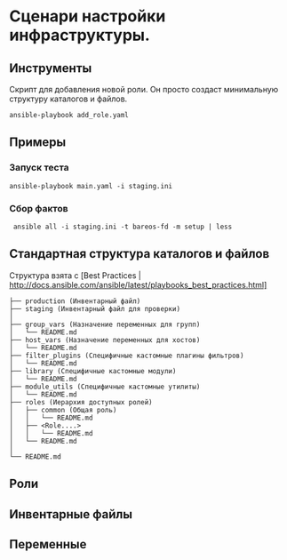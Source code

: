 
# Сценари настройки инфраструктуры.
## Инструменты
Скрипт для добавления новой роли. Он просто создаст минимальную структуру каталогов и файлов.
```
ansible-playbook add_role.yaml
```

## Примеры
### Запуск теста
```
ansible-playbook main.yaml -i staging.ini
```
### Сбор фактов
```
 ansible all -i staging.ini -t bareos-fd -m setup | less
 ```

## Стандартная структура каталогов и файлов
Структура взята с [Best Practices | http://docs.ansible.com/ansible/latest/playbooks_best_practices.html]
```
├── production (Инвентарный файл)
├── staging (Инвентарный файл для проверки)
│
├── group_vars (Назначение переменных для групп)
│   └── README.md
├── host_vars (Назначение переменных для хостов)
│   └── README.md
├── filter_plugins (Специфичные кастомные плагины фильтров)
│   └── README.md
├── library (Специфичные кастомные модули)
│   └── README.md
├── module_utils (Специфичные кастомные утилиты)
│   └── README.md
├── roles (Иерархия доступных ролей)
│   ├── common (Общая роль)
│   │   └── README.md
│   ├── <Role....>
│   │   └── README.md
│   └── README.md
│
└── README.md
```
## Роли
## Инвентарные файлы
## Переменные
